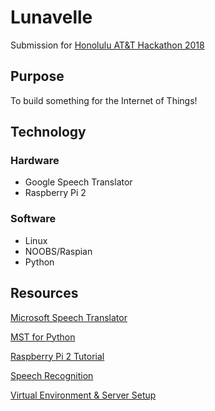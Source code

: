 # Lunavelle
Submission for [Honolulu AT&amp;T Hackathon 2018](https://www.eventbrite.com/e/att-hackathon-hawaii-tickets-42514992487)

## Purpose

To build something for the Internet of Things!

## Technology

### Hardware

- Google Speech Translator
- Raspberry Pi 2

### Software

- Linux
- NOOBS/Raspian
- Python

## Resources

[Microsoft Speech Translator](https://www.microsoft.com/en-us/translator/speech.aspx)

[MST for Python](https://github.com/MicrosoftTranslator/Python-Speech-Translate)

[Raspberry Pi 2 Tutorial](https://www.youtube.com/watch?v=RpseX2ylEuw&list=PLQVvvaa0QuDesV8WWHLLXW_avmTzHmJLv)

[Speech Recognition](https://github.com/Uberi/speech_recognition)

[Virtual Environment & Server Setup](https://github.com/nitharios/simple-flask-app)